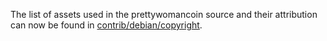 The list of assets used in the prettywomancoin source and their attribution can now be found in [contrib/debian/copyright](../contrib/debian/copyright).
